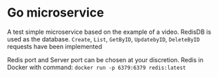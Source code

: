 # Go microservice

A test simple microservice based on the example of a video. RedisDB is used as the database. ```Create```, ```List```, ```GetByID```, ```UpdatebyID```, ```DeleteByID``` requests have been implemented

Redis port and Server port can be chosen at your discretion.
Redis in Docker with command: 
```docker run -p 6379:6379 redis:latest ```
